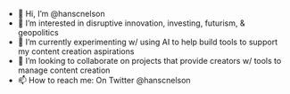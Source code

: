 - 👋 Hi, I’m @hanscnelson
- 👀 I’m interested in disruptive innovation, investing, futurism, & geopolitics
- 🌱 I’m currently experimenting w/ using AI to help build tools to support my content creation aspirations
- 💞️ I’m looking to collaborate on projects that provide creators w/ tools to manage content creation
- 📫 How to reach me: On Twitter @hanscnelson

<!---
hanscnelson/hanscnelson is a ✨ special ✨ repository because its `README.md` (this file) appears on your GitHub profile.
You can click the Preview link to take a look at your changes.
--->
